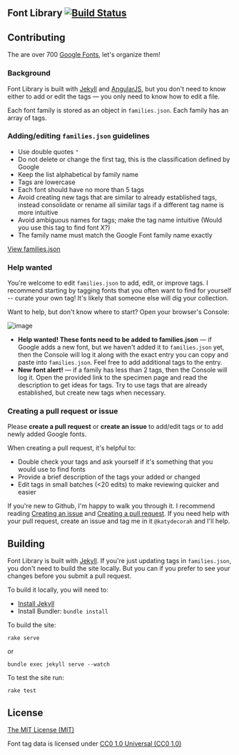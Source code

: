 Font Library [![Build Status](https://travis-ci.org/katydecorah/font-library.svg?branch=gh-pages)](https://travis-ci.org/katydecorah/font-library)
-----------

## Contributing

The are over 700 [Google Fonts](http://www.google.com/fonts), let's organize them!

### Background

Font Library is built with [Jekyll](http://jekyllrb.com/) and [AngularJS](https://angularjs.org/), but you don't need to know either to add or edit the tags &mdash; you only need to know how to edit a file.

Each font family is stored as an object in `families.json`. Each family has an array of tags.

### Adding/editing `families.json` guidelines

* Use double quotes `"`
* Do not delete or change the first tag, this is the classification defined by Google
* Keep the list alphabetical by family name
* Tags are lowercase
* Each font should have no more than 5 tags
* Avoid creating new tags that are similar to already established tags, instead consolidate or rename all similar tags if a different tag name is more intuitive
* Avoid ambiguous names for tags; make the tag name intuitive (Would you use this tag to find font X?)
* The family name must match the Google Font family name exactly

[View families.json](https://github.com/katydecorah/font-library/blob/gh-pages/families.json)

### Help wanted

You're welcome to edit `families.json` to add, edit, or improve tags. I recommend starting by tagging fonts that you often want to find for yourself -- curate your own tag! It's likely that someone else will dig your collection.

Want to help, but don't know where to start? Open your browser's Console:

![image](https://cloud.githubusercontent.com/assets/2180540/7384122/3632875a-edfa-11e4-8e91-37c9c017e8df.png)

* **Help wanted! These fonts need to be added to families.json** &mdash; if Google adds a new font, but we haven't added it to `families.json` yet, then the Console will log it along with the exact entry you can copy and paste into `families.json`. Feel free to add additional tags to the entry.
* **New font alert!** &mdash; if a family has less than 2 tags, then the Console will log it. Open the provided link to the specimen page and read the description to get ideas for tags. Try to use tags that are already established, but create new tags when necessary.


### Creating a pull request or issue

Please **create a pull request** or **create an issue** to add/edit tags or to add newly added Google fonts.

When creating a pull request, it's helpful to:
* Double check your tags and ask yourself if it's something that you would use to find fonts
* Provide a brief description of the tags your added or changed
* Edit tags in small batches (<20 edits) to make reviewing quicker and easier

If you're new to Github, I'm happy to walk you through it. I recommend reading [Creating an issue](https://help.github.com/articles/creating-an-issue/) and [Creating a pull request](https://help.github.com/articles/creating-a-pull-request/). If you need help with your pull request, create an issue and tag me in it `@katydecorah` and I'll help.

## Building

Font Library is built with [Jekyll](http://jekyllrb.com/). If you're just updating tags in `families.json`, you don't need to build the site locally. But you can if you prefer to see your changes before you submit a pull request.

To build it locally, you will need to:

* [Install Jekyll](https://help.github.com/articles/using-jekyll-with-pages/#installing-jekyll)
* Install Bundler: `bundle install`

To build the site:

`rake serve`

or

`bundle exec jekyll serve --watch`

To test the site run:

`rake test`

## License

[The MIT License (MIT)](LICENSE)

Font tag data is licensed under [CC0 1.0 Universal (CC0 1.0)](http://creativecommons.org/publicdomain/zero/1.0/)

